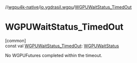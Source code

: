//[wgpu4k-native](../../index.md)/[io.ygdrasil.wgpu](index.md)/[WGPUWaitStatus_TimedOut](-w-g-p-u-wait-status_-timed-out.md)

# WGPUWaitStatus_TimedOut

[common]\
const val [WGPUWaitStatus_TimedOut](-w-g-p-u-wait-status_-timed-out.md): [WGPUWaitStatus](-w-g-p-u-wait-status/index.md)

No WGPUFutures completed within the timeout.